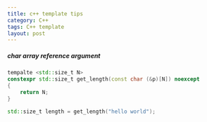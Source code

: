 ```yaml
---
title: c++ template tips
category: C++
tags: C++ template
layout: post
---
```


##### char array reference argument
```c++
tempalte <std::size_t N>
constexpr std::size_t get_length(const char (&p)[N]) noexcept
{
    return N;
}

std::size_t length = get_length("hello world");
```